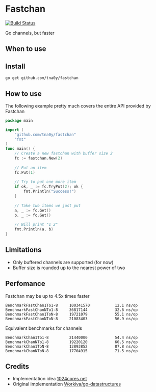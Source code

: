 # Fastchan
[![Build Status](https://travis-ci.org/tna0y/Python-random-module-cracker.svg?branch=master)](https://travis-ci.org/tna0y/Python-random-module-cracker)

Go channels, but faster
## When to use

## Install
`go get github.com/tna0y/fastchan`
## How to use
The following example pretty much covers the entire API provided by Fastchan
```go
package main

import (
	"github.com/tna0y/fastchan"
    "fmt"
)
func main() {
    // Create a new fastchan with buffer size 2
    fc := fastchan.New(2)
    
    // Put an item
    fc.Put(1)
    
    // Try to put one more item
    if ok, _ := fc.TryPut(2); ok {
        fmt.Println("Success!")
    }
    
    // Take two items we just put
    a, _ := fc.Get()
    b, _ := fc.Get()
    
    // Will print "1 2"
    fmt.Println(a, b)
}
```
## Limitations
* Only buffered channels are supported (for now)
* Buffer size is rounded up to the nearest power of two

## Perfomance
Fastchan may be up to 4.5x times faster

```
BenchmarkFastChan1To1-8   	100341570	        12.1 ns/op
BenchmarkFastChanNTo1-8   	36817144	        32.6 ns/op
BenchmarkFastChan1ToN-8   	19721079	        55.1 ns/op
BenchmarkFastChanNToN-8   	21083403	        56.9 ns/op
```
Equivalent benchmarks for channels
```
BenchmarkChan1To1-8       	21440000	        54.4 ns/op
BenchmarkChanNTo1-8       	19220120	        60.5 ns/op
BenchmarkChan1ToN-8       	12893852	        87.8 ns/op
BenchmarkChanNToN-8       	17704915	        71.5 ns/op
```
## Credits
* Implementation idea [1024cores.net](http://www.1024cores.net/home/lock-free-algorithms/queues/bounded-mpmc-queue)
* Original implementation [Workiva/go-datastructures](https://github.com/Workiva/go-datastructures/blob/master/queue/ring.go)